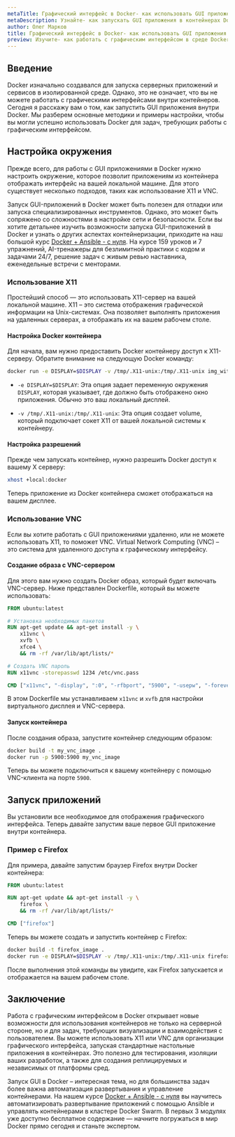 ```yaml
---
metaTitle: Графический интерфейс в Docker- как использовать GUI приложения внутри контейнеров
metaDescription: Узнайте- как запускать GUI приложения в контейнерах Docker- настройка и использование X11-сервера и VNC для работы с графическим интерфейсом
author: Олег Марков
title: Графический интерфейс в Docker- как использовать GUI приложения внутри контейнеров
preview: Изучите- как работать с графическим интерфейсом в среде Docker- включая запуск GUI приложений. Образцы кода и пояснения помогут вам освоиться
---
```


## Введение

Docker изначально создавался для запуска серверных приложений и сервисов в изолированной среде. Однако, это не означает, что вы не можете работать с графическими интерфейсами внутри контейнеров. Сегодня я расскажу вам о том, как запустить GUI приложения внутри Docker. Мы разберем основные методики и примеры настройки, чтобы вы могли успешно использовать Docker для задач, требующих работы с графическим интерфейсом.

## Настройка окружения

Прежде всего, для работы с GUI приложениями в Docker нужно настроить окружение, которое позволит приложениям из контейнера отображать интерфейс на вашей локальной машине. Для этого существует несколько подходов, таких как использование X11 и VNC.

Запуск GUI-приложений в Docker может быть полезен для отладки или запуска специализированных инструментов. Однако, это может быть сопряжено со сложностями в настройке сети и безопасности. Если вы хотите детальнее изучить возможности запуска GUI-приложений в Docker и узнать о других аспектах контейнеризации, приходите на наш большой курс [Docker + Ansible - с нуля](https://purpleschool.ru/course/docker). На курсе 159 уроков и 7 упражнений, AI-тренажеры для безлимитной практики с кодом и задачами 24/7, решение задач с живым ревью наставника, еженедельные встречи с менторами.

### Использование X11

Простейший способ — это использовать X11-сервер на вашей локальной машине. X11 – это система отображения графической информации на Unix-системах. Она позволяет выполнять приложения на удаленных серверах, а отображать их на вашем рабочем столе.

#### Настройка Docker контейнера

Для начала, вам нужно предоставить Docker контейнеру доступ к X11-серверу. Обратите внимание на следующую Docker команду:

```bash
docker run -e DISPLAY=$DISPLAY -v /tmp/.X11-unix:/tmp/.X11-unix img_with_gui_app 
```

- `-e DISPLAY=$DISPLAY`: Эта опция задает переменную окружения `DISPLAY`, которая указывает, где должно быть отображено окно приложения. Обычно это ваш локальный дисплей.
  
- `-v /tmp/.X11-unix:/tmp/.X11-unix`: Эта опция создает volume, который подключает сокет X11 от вашей локальной системы к контейнеру.

#### Настройка разрешений

Прежде чем запускать контейнер, нужно разрешить Docker доступ к вашему X серверу:

```bash
xhost +local:docker
```

Теперь приложение из Docker контейнера сможет отображаться на вашем дисплее.

### Использование VNC

Если вы хотите работать с GUI приложениями удаленно, или не можете использовать X11, то поможет VNC. Virtual Network Computing (VNC) – это система для удаленного доступа к графическому интерфейсу. 

#### Создание образа с VNC-сервером

Для этого вам нужно создать Docker образ, который будет включать VNC-сервер. Ниже представлен Dockerfile, который вы можете использовать:

```dockerfile
FROM ubuntu:latest

# Установка необходимых пакетов
RUN apt-get update && apt-get install -y \
    x11vnc \
    xvfb \
    xfce4 \
    && rm -rf /var/lib/apt/lists/*

# Создать VNC пароль
RUN x11vnc -storepasswd 1234 /etc/vnc.pass

CMD ["x11vnc", "-display", ":0", "-rfbport", "5900", "-usepw", "-forever"]
```

В этом Dockerfile мы устанавливаем `x11vnc` и `xvfb` для настройки виртуального дисплея и VNC-сервера.

#### Запуск контейнера

После создания образа, запустите контейнер следующим образом:

```bash
docker build -t my_vnc_image .
docker run -p 5900:5900 my_vnc_image
```

Теперь вы можете подключиться к вашему контейнеру с помощью VNC-клиента на порте `5900`.

## Запуск приложений

Вы установили все необходимое для отображения графического интерфейса. Теперь давайте запустим ваше первое GUI приложение внутри контейнера.

### Пример с Firefox

Для примера, давайте запустим браузер Firefox внутри Docker контейнера:

```dockerfile
FROM ubuntu:latest

RUN apt-get update && apt-get install -y \
    firefox \
    && rm -rf /var/lib/apt/lists/*

CMD ["firefox"]
```

Теперь вы можете создать и запустить контейнер с Firefox:

```bash
docker build -t firefox_image .
docker run -e DISPLAY=$DISPLAY -v /tmp/.X11-unix:/tmp/.X11-unix firefox_image
```

После выполнения этой команды вы увидите, как Firefox запускается и отображается на вашем рабочем столе.

## Заключение

Работа с графическим интерфейсом в Docker открывает новые возможности для использования контейнеров не только на серверной стороне, но и для задач, требующих визуализации и взаимодействия с пользователем. Вы можете использовать X11 или VNC для организации графического интерфейса, запуская стандартные настольные приложения в контейнерах. Это полезно для тестирования, изоляции ваших разработок, а также для создания реплицируемых и независимых от платформы сред.

Запуск GUI в Docker – интересная тема, но для большинства задач более важна автоматизация развертывания и управление контейнерами. На нашем курсе [Docker + Ansible - с нуля](https://purpleschool.ru/course/docker) вы научитесь автоматизировать развертывание приложений с помощью Ansible и управлять контейнерами в кластере Docker Swarm. В первых 3 модулях уже доступно бесплатное содержание — начните погружаться в мир Docker прямо сегодня и станьте экспертом. 
